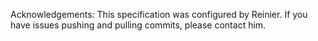
Acknowledgements: This specification was configured by Reinier. If you have issues pushing and pulling commits, please contact him.
